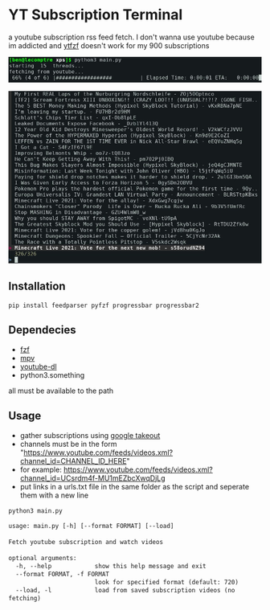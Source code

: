 # YT Subscription Terminal
a youtube subscription rss feed fetch.
I don't wanna use youtube because im addicted and [ytfzf](https://github.com/pystardust/ytfzf) doesn't work for my 900 subscriptions

![usage](https://github.com/puhalskib/yt-subscription-terminal/blob/master/shot1.jpg)

![fzf view](https://github.com/puhalskib/yt-subscription-terminal/blob/master/shot2.jpg)

## Installation
```
pip install feedparser pyfzf progressbar progressbar2
```
## Dependecies
- [fzf](https://github.com/junegunn/fzf)
- [mpv](https://mpv.io/)
- [youtube-dl](https://github.com/ytdl-org/youtube-dl)
- python3.something

all must be available to the path

## Usage

- gather subscriptions using [google takeout](https://takeout.google.com/)
- channels must be in the form "https://www.youtube.com/feeds/videos.xml?channel_id=CHANNEL_ID_HERE"
- for example: https://www.youtube.com/feeds/videos.xml?channel_id=UCsrdm4f-MU1mEZbcXwqDjLg
- put links in a urls.txt file in the same folder as the script and seperate them with a new line

```
python3 main.py
```
```
usage: main.py [-h] [--format FORMAT] [--load]

Fetch youtube subscription and watch videos

optional arguments:
  -h, --help            show this help message and exit
  --format FORMAT, -f FORMAT
                        look for specified format (default: 720)
  --load, -l            load from saved subscription videos (no fetching)
```

